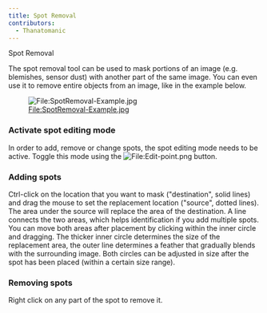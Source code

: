 ```yaml
---
title: Spot Removal
contributors:
  - Thanatomanic
---
```


<div class="pagetitle">

Spot Removal

</div>

The spot removal tool can be used to mask portions of an image (e.g.
blemishes, sensor dust) with another part of the same image. You can
even use it to remove entire objects from an image, like in the example
below.

<figure>
<img src="/images/SpotRemoval-Example.jpg"
title="File:SpotRemoval-Example.jpg" />
<figcaption><a
href="File:SpotRemoval-Example.jpg">File:SpotRemoval-Example.jpg</a></figcaption>
</figure>

### Activate spot editing mode

In order to add, remove or change spots, the spot editing mode needs to
be active. Toggle this mode using the
![<File:Edit-point.png>](Edit-point.png "File:Edit-point.png") button.

### Adding spots

Ctrl-click on the location that you want to mask ("destination", solid
lines) and drag the mouse to set the replacement location ("source",
dotted lines). The area under the source will replace the area of the
destination. A line connects the two areas, which helps identification
if you add multiple spots. You can move both areas after placement by
clicking within the inner circle and dragging. The thicker inner circle
determines the size of the replacement area, the outer line determines a
feather that gradually blends with the surrounding image. Both circles
can be adjusted in size after the spot has been placed (within a certain
size range).

### Removing spots

Right click on any part of the spot to remove it.
